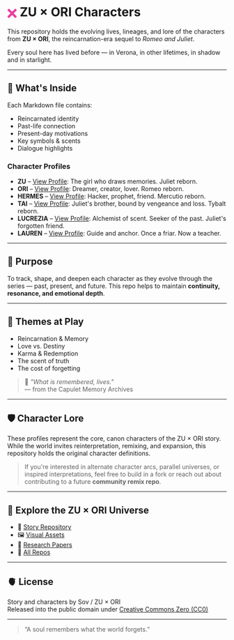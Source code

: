 <h1>
  <img src="https://github.com/zuxori/zuxori.github.io/blob/004cb58801a15d9c82a50df1e8a63fa3f05883d3/zuxori-logo.png?raw=true" alt="ZU × ORI Logo" width="22" style="vertical-align: middle;">
  ZU × ORI Characters
</h1>

This repository holds the evolving lives, lineages, and lore of the characters from **ZU × ORI**, the reincarnation-era sequel to *Romeo and Juliet*.

Every soul here has lived before — in Verona, in other lifetimes, in shadow and in starlight.

---

## 🌙 What's Inside

Each Markdown file contains:
- Reincarnated identity  
- Past-life connection  
- Present-day motivations  
- Key symbols & scents  
- Dialogue highlights  

### Character Profiles

- **ZU** – [View Profile](ZU-profile.md): The girl who draws memories. Juliet reborn.  
- **ORI** – [View Profile](ORI-profile.md): Dreamer, creator, lover. Romeo reborn.  
- **HERMES** – [View Profile](HERMES-profile.md): Hacker, prophet, friend. Mercutio reborn.  
- **TAI** – [View Profile](TAI-profile.md): Juliet's brother, bound by vengeance and loss. Tybalt reborn.  
- **LUCREZIA** – [View Profile](LUCREZIA-profile.md): Alchemist of scent. Seeker of the past. Juliet's forgotten friend.  
- **LAUREN** – [View Profile](LAUREN-profile.md): Guide and anchor. Once a friar. Now a teacher.

---

## 🌌 Purpose

To track, shape, and deepen each character as they evolve through the series — past, present, and future. This repo helps to maintain **continuity, resonance, and emotional depth**.

---

## 🌸 Themes at Play

- Reincarnation & Memory  
- Love vs. Destiny  
- Karma & Redemption  
- The scent of truth  
- The cost of forgetting

> 🐚 *"What is remembered, lives."*  
> — from the Capulet Memory Archives

---

## 🛡 Character Lore

These profiles represent the core, canon characters of the ZU × ORI story. While the world invites reinterpretation, remixing, and expansion, this repository holds the original character definitions.

> If you're interested in alternate character arcs, parallel universes, or inspired interpretations, feel free to build in a fork or reach out about contributing to a future **community remix repo**.

---

## 🔗 Explore the ZU × ORI Universe

- 📖 [Story Repository](https://github.com/zuxori/story)  
- 🖼 [Visual Assets](https://github.com/zuxori/images)  
- 📜 [Research Papers](https://github.com/zuxori/research)  
- 🌌 [All Repos](https://github.com/zuxori)

---

## 🫀 License

Story and characters by Sov / ZU × ORI  
Released into the public domain under [Creative Commons Zero (CC0)](https://creativecommons.org/publicdomain/zero/1.0/)

---

> “A soul remembers what the world forgets.”
